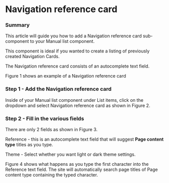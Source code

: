 # Navigation reference card

### Summary <a href="#navigationreferencecardcomponent-summary" id="navigationreferencecardcomponent-summary"></a>

This article will guide you how to add a Navigation reference card sub-component to your Manual list component.

This component is ideal if you wanted to create a listing of previously created Navigation Cards.

The Navigation reference card consists of an autocomplete text field.

Figure 1 shows an example of a Navigation reference card



### Step 1 - Add the Navigation reference card <a href="#navigationreferencecardcomponent-step1-addthenavigationreferencecard" id="navigationreferencecardcomponent-step1-addthenavigationreferencecard"></a>

Inside of your Manual list component under List items, click on the dropdown and select Navigation reference card as shown in Figure 2.



### Step 2 - Fill in the various fields <a href="#navigationreferencecardcomponent-step2-fillinthevariousfields" id="navigationreferencecardcomponent-step2-fillinthevariousfields"></a>

There are only 2 fields as shown in Figure 3.



Reference - this is an autocomplete text field that will suggest **Page content type** titles as you type.

Theme - Select whether you want light or dark theme settings.

Figure 4 shows what happens as you type the first character into the Reference text field. The site will automatically search page titles of Page content type containing the typed character.
